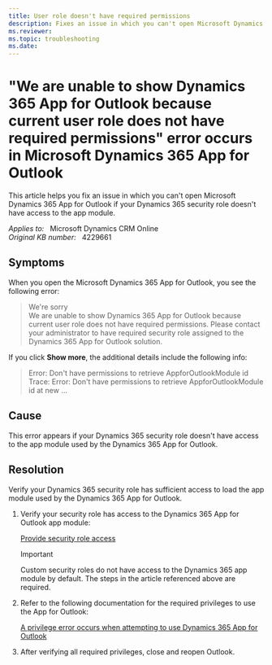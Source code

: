```yaml
---
title: User role doesn't have required permissions
description: Fixes an issue in which you can't open Microsoft Dynamics 365 App for Outlook if your Dynamics 365 security role doesn't have access to the app module.
ms.reviewer: 
ms.topic: troubleshooting
ms.date: 
---
```

# "We are unable to show Dynamics 365 App for Outlook because current user role does not have required permissions" error occurs in Microsoft Dynamics 365 App for Outlook

This article helps you fix an issue in which you can't open Microsoft Dynamics 365 App for Outlook if your Dynamics 365 security role doesn't have access to the app module.

_Applies to:_ &nbsp; Microsoft Dynamics CRM Online  
_Original KB number:_ &nbsp; 4229661

## Symptoms

When you open the Microsoft Dynamics 365 App for Outlook, you see the following error:

> We're sorry  
> We are unable to show Dynamics 365 App for Outlook because current user role does not have required permissions. Please contact your administrator to have required security role assigned to the Dynamics 365 App for Outlook solution.

If you click **Show more**, the additional details include the following info:

> Error: Don't have permissions to retrieve AppforOutlookModule id  
> Trace: Error: Don't have permissions to retrieve AppforOutlookModule id at new ...

## Cause

This error appears if your Dynamics 365 security role doesn't have access to the app module used by the Dynamics 365 App for Outlook.

## Resolution

Verify your Dynamics 365 security role has sufficient access to load the app module used by the Dynamics 365 App for Outlook.

1. Verify your security role has access to the Dynamics 365 App for Outlook app module:

    [Provide security role access](/dynamics365/outlook-app/deploy-dynamics-365-app-for-outlook#provide-security-role-access)

    > [!IMPORTANT]
    > Custom security roles do not have access to the Dynamics 365 app module by default. The steps in the article referenced above are required.

2. Refer to the following documentation for the required privileges to use the App for Outlook:

    [A privilege error occurs when attempting to use Dynamics 365 App for Outlook](https://support.microsoft.com/help/4563997)

3. After verifying all required privileges, close and reopen Outlook.

